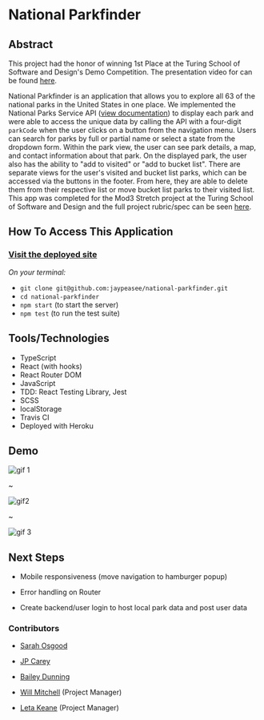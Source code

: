 # National Parkfinder

## Abstract

This project had the honor of winning 1st Place at the Turing School of Software and Design's Demo Competition. The presentation video for can be found [here](https://www.youtube.com/watch?v=DYZMqm7vZA0).

National Parkfinder is an application that allows you to explore all 63 of the national parks in the United States in one place. We implemented the National Parks Service API ([view documentation](https://www.nps.gov/subjects/developer/api-documentation.htm)) to display each park and were able to access the unique data by calling the API with a four-digit `parkCode` when the user clicks on a button from the navigation menu. Users can search for parks by full or partial name or select a state from the dropdown form. Within the park view, the user can see park details, a map, and contact information about that park. On the displayed park, the user also has the ability to "add to visited" or "add to bucket list". There are separate views for the user's visited and bucket list parks, which can be accessed via the buttons in the footer. From here, they are able to delete them from their respective list or move bucket list parks to their visited list. This app was completed for the Mod3 Stretch project at the Turing School of Software and Design and the full project rubric/spec can be seen [here](https://frontend.turing.io/projects/module-3/stretch.html).

## How To Access This Application

### [Visit the deployed site](https://national-parkfinder.herokuapp.com/user/visited)

*On your terminal:*

+ `git clone git@github.com:jaypeasee/national-parkfinder.git`
+ `cd national-parkfinder`
+ `npm start` (to start the server)
+ `npm test` (to run the test suite)


## Tools/Technologies

+ TypeScript
+ React (with hooks)
+ React Router DOM
+ JavaScript
+ TDD: React Testing Library, Jest
+ SCSS
+ localStorage
+ Travis CI
+ Deployed with Heroku


## Demo

![gif 1](https://media.giphy.com/media/vnsIdmADLG19l3tvvL/giphy.gif)

~

![gif2](https://media.giphy.com/media/5u4uC9loTKzCYjtdQf/giphy.gif)

~

![gif 3](https://media.giphy.com/media/um1pNZYAvMtSQMiG0z/giphy.gif)



## Next Steps

+ Mobile responsiveness (move navigation to hamburger popup)

+ Error handling on Router

+ Create backend/user login to host local park data and post user data

  

### Contributors 

+ [Sarah Osgood](https://github.com/saraho1123)
+ [JP Carey](https://github.com/jaypeasee) 
+ [Bailey Dunning](https://github.com/baileydunning)

+ [Will Mitchell](https://github.com/wvmitchell) (Project Manager)
+ [Leta Keane](https://github.com/letakeane) (Project Manager)



 
